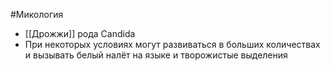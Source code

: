 #Микология 
- [[Дрожжи]] рода Candida
- При некоторых условиях могут развиваться в больших количествах и вызывать белый налёт на языке и творожистые выделения